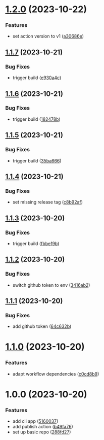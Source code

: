 # [1.2.0](https://github.com/CycriLabs/test-cli-app/compare/1.1.7...1.2.0) (2023-10-22)


### Features

* set action version to v1 ([a30686e](https://github.com/CycriLabs/test-cli-app/commit/a30686e0909955cc59395070574a2319ffd49914))

## [1.1.7](https://github.com/CycriLabs/test-cli-app/compare/1.1.6...1.1.7) (2023-10-21)


### Bug Fixes

* trigger build ([e930a4c](https://github.com/CycriLabs/test-cli-app/commit/e930a4c376fe398b3f0f65ec88ae735bde13902b))

## [1.1.6](https://github.com/CycriLabs/test-cli-app/compare/1.1.5...1.1.6) (2023-10-21)


### Bug Fixes

* trigger build ([182478b](https://github.com/CycriLabs/test-cli-app/commit/182478b58184801b3b266319cf7dde9b5120eb6b))

## [1.1.5](https://github.com/CycriLabs/test-cli-app/compare/1.1.4...1.1.5) (2023-10-21)


### Bug Fixes

* trigger build ([35ba666](https://github.com/CycriLabs/test-cli-app/commit/35ba6668cc1778fdbcbfdbbc74a919a3c8b40276))

## [1.1.4](https://github.com/CycriLabs/test-cli-app/compare/1.1.3...1.1.4) (2023-10-21)


### Bug Fixes

* set missing release tag ([c8b92af](https://github.com/CycriLabs/test-cli-app/commit/c8b92af9ff832da803d36164fa459b190aadd772))

## [1.1.3](https://github.com/CycriLabs/test-cli-app/compare/1.1.2...1.1.3) (2023-10-20)


### Bug Fixes

* trigger build ([fbbef9b](https://github.com/CycriLabs/test-cli-app/commit/fbbef9b22eadeb7b5304433a6c1ac557931f6ecc))

## [1.1.2](https://github.com/CycriLabs/test-cli-app/compare/1.1.1...1.1.2) (2023-10-20)


### Bug Fixes

* switch github token to env ([3416ab2](https://github.com/CycriLabs/test-cli-app/commit/3416ab2da06970ac821d3ca643deae9d484afa34))

## [1.1.1](https://github.com/CycriLabs/test-cli-app/compare/1.1.0...1.1.1) (2023-10-20)


### Bug Fixes

* add github token ([64c632b](https://github.com/CycriLabs/test-cli-app/commit/64c632bb310b62c439348d69bc8910e6702f34b9))

# [1.1.0](https://github.com/CycriLabs/test-cli-app/compare/1.0.0...1.1.0) (2023-10-20)


### Features

* adapt workflow dependencies ([c0cd8b9](https://github.com/CycriLabs/test-cli-app/commit/c0cd8b956b34cf1e1c510443a06bafb4aef8fe65))

# 1.0.0 (2023-10-20)


### Features

* add cli app ([5160037](https://github.com/CycriLabs/test-cli-app/commit/51600375fa2a712b3ca0c4b894a46fcae54bafc8))
* add publish action ([b49fa76](https://github.com/CycriLabs/test-cli-app/commit/b49fa762362e372a518f3de402fc9438cfd52bcf))
* set up basic repo ([288fd27](https://github.com/CycriLabs/test-cli-app/commit/288fd27a87a30a701fe0abbe7699c93e23fc6c60))
